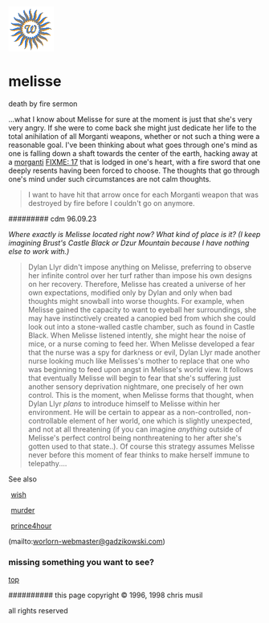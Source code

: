 ![wsun](assets/wsun.gif)

# melisse



death by fire sermon

...what I know about Melisse for sure at the moment is just that she's very very angry. If she were to come back she might just dedicate her life to the total anihilation of all Morganti weapons, whether or not such a thing were a reasonable goal. I've been thinking about what goes through one's mind as one is falling down a shaft towards the center of the earth, hacking away at a  [morganti](morganti.md)   [FIXME: 17](17.md)  that is lodged in one's heart, with a fire sword that one deeply resents having been forced to choose. The thoughts that go through one's mind under such circumstances are not calm thoughts.

 

> 
> 	I want to have hit that arrow once for each Morganti weapon that was destroyed by fire before I couldn't go on anymore.
> 

 
######### cdm 96.09.23







 
*Where exactly is Melisse located right now? What kind of place is it? (I keep imagining Brust's Castle Black or Dzur Mountain because I have nothing else to work with.)*

 

> Dylan Llyr didn't impose anything on Melisse, preferring to observe her infinite control over her turf rather than impose his own designs on her recovery. Therefore, Melisse has created a universe of her own expectations, modified only by Dylan and only when bad thoughts might snowball into worse thoughts.
> 		For example, when Melisse gained the capacity to want to eyeball her surroundings, she may have instinctively created a canopied bed from which she could look out into a stone-walled castle chamber, such as found in Castle Black. When Melisse listened intently, she might hear the noise of mice, or a nurse coming to feed her. When Melisse developed a fear that the nurse was a spy for darkness or evil, Dylan Llyr made another nurse looking much like Melisses's mother to replace that one who was beginning to feed upon angst in Melisse's world view.
> 		It follows that eventually Melisse will begin to fear that she's suffering just another sensory deprivation nightmare, one precisely of her own control. This is the moment, when Melisse forms that thought, when Dylan Llyr _plans_ to introduce himself to Melisse within her environment. He will be certain to appear as a non-controlled, non-controllable element of her world, one which is slightly unexpected, and not at all threatening (if you can imagine _anything_ outside of Melisse's perfect control being nonthreatening to her after she's gotten used to that state..).
> 		Of course this strategy assumes Melisse never before this moment of fear thinks to make herself immune to telepathy....
> 		

 





 See also

  ![xparent](assets/xparent.gif)  [wish](wish.md) 

  ![xparent](assets/xparent.gif)  [murder](murder.md) 

  ![xparent](assets/xparent.gif)  [prince4hour](prince4hour.md) 



 

 (mailto:worlorn-webmaster@gadzikowski.com) 


### missing something you want to see?



 [top](#top) 


########## this page copyright © 1996, 1998 chris musil

all rights reserved
